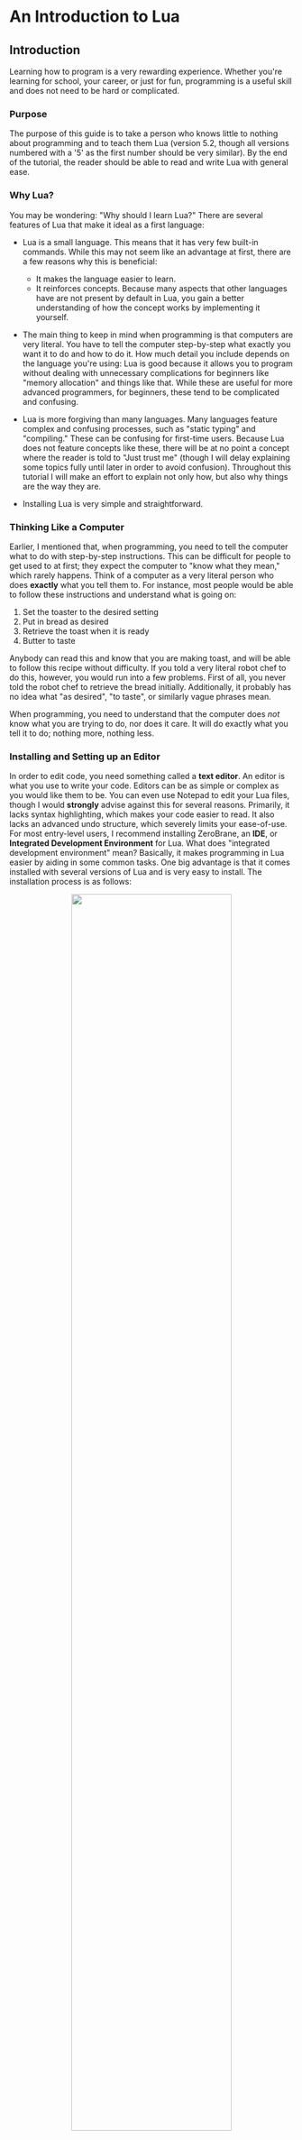 # An Introduction to Lua

## Introduction

Learning how to program is a very rewarding experience. Whether you're learning for school, your career, or just for fun, programming is a useful skill and does not need to be hard or complicated.

### Purpose

The purpose of this guide is to take a person who knows little to nothing about programming and to teach them Lua (version 5.2, though all versions numbered with a '5' as the first number should be very similar). By the end of the tutorial, the reader should be able to read and write Lua with general ease.

### Why Lua?

You may be wondering: "Why should I learn Lua?" There are several features of Lua that make it ideal as a first language:

- Lua is a small language. This means that it has very few built-in commands.  While this may not seem like an advantage at first, there are a few reasons why this is beneficial:

	- It makes the language easier to learn.
	- It reinforces concepts. Because many aspects that other languages have are not present by default in Lua, you gain a better understanding of how the concept works by implementing it yourself.

- The main thing to keep in mind when programming is that computers are very literal. You have to tell the computer step-by-step what exactly you want it to do and how to do it. How much detail you include depends on the language you're using: Lua is good because it allows you to program without dealing with unnecessary complications for beginners like "memory allocation" and things like that. While these are useful for more advanced programmers, for beginners, these tend to be complicated and confusing.

- Lua is more forgiving than many languages. Many languages feature complex and confusing processes, such as "static typing" and "compiling." These can be confusing for first-time users. Because Lua does not feature concepts like these, there will be at no point a concept where the reader is told to "Just trust me" (though I will delay explaining some topics fully until later in order to avoid confusion). Throughout this tutorial I will make an effort to explain not only how, but also why things are the way they are.

- Installing Lua is very simple and straightforward.

### Thinking Like a Computer

Earlier, I mentioned that, when programming, you need to tell the computer what to do with step-by-step instructions. This can be difficult for people to get used to at first; they expect the computer to "know what they mean," which rarely happens. Think of a computer as a very literal person who does **exactly** what you tell them to. For instance, most people would be able to follow these instructions and understand what is going on:

1. Set the toaster to the desired setting
1. Put in bread as desired
1. Retrieve the toast when it is ready
1. Butter to taste

Anybody can read this and know that you are making toast, and will be able to follow this recipe without difficulty. If you told a very literal robot chef to do this, however, you would run into a few problems. First of all, you never told the robot chef to retrieve the bread initially. Additionally, it probably has no idea what "as desired", "to taste", or similarly vague phrases mean.

When programming, you need to understand that the computer does *not* know what you are trying to do, nor does it care. It will do exactly what you tell it to do; nothing more, nothing less.

### Installing and Setting up an Editor

In order to edit code, you need something called a **text editor**. An editor is what you use to write your code. Editors can be as simple or complex as you would like them to be. You can even use Notepad to edit your Lua files, though I would **strongly** advise against this for several reasons. Primarily, it lacks syntax highlighting, which makes your code easier to read. It also lacks an advanced undo structure, which severely limits your ease-of-use. For most entry-level users, I recommend installing ZeroBrane, an **IDE**, or **Integrated Development Environment** for Lua. What does "integrated development environment" mean? Basically, it makes programming in Lua easier by aiding in some common tasks. One big advantage is that it comes installed with several versions of Lua and is very easy to install. The installation process is as follows:

<center><img src="pictures/installing-zerobrane-01-homepage.png" 
style="width: 75%;"/></center>

1. Go to [studio.zerobrane.com](https://studio.zerobrane.com)
1. Select the "Download" tab on the right side of the page

	<center><img src="pictures/installing-zerobrane-02-download-page.png" style="width: 75%;"/></center>

1. Select the option "*Take me to the download page this time*" for now (unless you're feeling generous). This program is available for free, but you can fund the development now (or at a later date) if you desire.

	<center><img src="pictures/installing-zerobrane-03-download.png" style="width: 75%;"/></center>

1. Select "*Windows 32bit (exe installer)*" (assuming that you are on Windows, of course!)


	<center><img src="pictures/installing-zerobrane-04-choose-installer-location.png" style="width: 75%;"/></center>

1. If you get the option to choose where the installer is downloaded, put it in your "*Downloads*" directory
1. Once you've selected the directory, click "Save" (*You may not see these steps if you have not configured your internet browser to allow you to choose where your downlaods go*)

	<center><img src="pictures/installing-zerobrane-05-determine-architecture.png" style="width: 75%;"/></center>

1. Now you need to figure out if your computer is 32 or 64 bits. If you're not sure, open the File Explorer and go to "C:\\". This will be found either under "This PC" or "My Computer" depending on the age of your computer. If you have a directory called "Program Files (x86)", as pictured here, you are using a 64 bit computer; if not, you're using a 32 bit computer.

	<center><img src="pictures/installing-zerobrane-06-run-installer.png" style="width: 75%;"/></center>

1. Now, run the installer. This can be done by navigating to the directory where it was downloaded and double-clicking the installer. It should be called something like "*ZeroBraneStudioEduPack-1.60-win32.exe*". If you were not able to choose where the download goes, look in your "*Downloads*" folder or see if your internet browser will display the location where it was downloaded.

	<center><img src="pictures/installing-zerobrane-07-select-install-location.png" style="width: 75%;"/></center>

1. When you run the installer, you should be greeted by this pop-up dialog box.  If you can't read the text, try holding `Ctrl` and moving your mouse wheel.  Select the text under the heading "*Destination folder*" so that it appears blue, like pictured above.

	<center><img src="pictures/installing-zerobrane-08-choose-install-location.png" style="width: 75%;"/></center>

1. Now you need to choose where the program should be installed. For 64 bit systems, install the program in "*C:\\Program Files (x86)\\ZeroBrane*" and for 32 bit systems, install the program in "*C:\\Program Files\\ZeroBrane*".  Note that the location does not matter that much; it's just good practice to put files in these locations so that they are easier to find later on. While installing, you will probably be asked to grant administrator privileges.  Allow the program to run with administrator privileges in order to install successfully.

	<center><img src="pictures/installing-zerobrane-09-welcome-screen.png" style="width: 75%;"/></center>

1. Once the installation is completed, you should be greeted with a screen that looks like this. Congratulations! Your installation is complete.

	<center><img src="pictures/installing-zerobrane-10-create-shortcut.png" style="width: 75%;"/></center>

1. Next you will want to create a shortcut on your desktop so that it is easier to run the program. To do this, close or minimize all open windows and right-click on the desktop (**not** one of the icons). Move the mouse down until you see the "*New*" option.
1. From the new menu, choose the option "*Shortcut*" to create a shortcut on your desktop.

	<center><img src="pictures/installing-zerobrane-11-shortcut-dialog.png" style="width: 75%;"/></center>

1. You should be greeted with a prompt that looks something like the above.  Select "*Browse*" to locate the program.

	<center><img src="pictures/installing-zerobrane-12-choose-path.png" style="width: 75%;"/></center>

1. Navigate to the location of the ZeroBrane Studio executable. If you followed the steps above, it should be in "*C:\\Program Files (x86)\\ZeroBrane\\*" or "*C:\\Program Files\\ZeroBrane\\*". Select the executable called `zbstudio`.  (*Note that the "C:\\" directory is located in either "This PC" or "My Computer" depending on the age of your system*)
1. Once you have selected the executable, select "*OK*" to continue.

	<center><img src="pictures/installing-zerobrane-13-finalize-path.png" style="width: 75%;"/></center>

1. Once the program has been selected, its path should appear, like so. Choose "*Next*" to continue.

	<center><img src="pictures/installing-zerobrane-14-choose-name.png" style="width: 75%;"/></center>

1. Give a name to the program. The name does not matter, so you can change the name if you want. Just make sure that it makes sense. For instance, you could change the name from "*zbstudio*" to "*ZeroBrane*" if you wanted. When you're done, click "*Finish*."

	<center><img src="pictures/installing-zerobrane-15-result.png" style="width: 75%;"/> </center>

1. Now you should have a shortcut on your desktop, as you see here. If you double-click this icon you will launch ZeroBrane studio, bringing you to the same screen that you saw before.

### Format of this Guide

This guide is broken into several logical sections. In order to keep yourself organized, and make it easier to review your notes, I recommend making a folder on your desktop that will contain several folders within it.

#### Creating a Directory for This Guide

Creating a directory is simple and easy to do, as demonstrated below:

<center><img src="pictures/create-directory-01-desktop.png" style="width: 75%;"/></center>

1. Close or minimize all open windows and right-click on your desktop (**not** on an icon).
1. Move your mouse over to the "*New*" option.
1. Select the option "*Folder*".

	<center><img src="pictures/create-directory-02-name-directory.png" style="width: 75%;"/></center>

1. Now you should have a new folder created on your desktop, as pictured above.

	<center><img src="pictures/create-directory-03-rename-directory.png" style="width: 75%;"/></center>

1. Give the folder a name that will help you identify it later, like "*Lua*" or something like that.

Now you should be ready to keep all of your files organized in one place.

#### Changing the Interpreter

At the beginning of the guide, I said that the version of Lua that you'll be learning is Lua 5.2. While the versions are all fairly similar, some minor discrepancies exist from version to version. In order to keep any of these discrepancies from occurring, the interpreter will need to be changed in order to reflect this. The **interpreter** is what runs the Lua scripts that you write. It converts your code into something that the computer can understand and use.  Changing the interpreter is very easy to do, as can be seen below:

<center><img src="pictures/change-interpreter.png" style="width: 75%;"/> </center>

1. Open up ZeroBrane and move your mouse to the "*Project*" heading.
1. Move your mouse down to the "*Lua Interpreter*" section.
1. Select the version "*Lua 5.2*".

Now your program will be run using the Lua 5.2 interpreter.

#### Running the Console

Each sections in this guide is composed of two parts: **Instruction** and **Exercises**. In the instruction section, commands are entered through ZeroBrane's interactive console. In the exercises section, a file is created and run.

The interactive console can be run like so:

<center><img src="pictures/run-console-01-change.png" style="width: 75%;"/> </center>

1. At the bottom of ZeroBrane's window, you should see three tabs, as pictured above.

	<center><img src="pictures/run-console-02-output.png" style="width: 75%;"/></center>

1. Move your mouse over to the one labeled "Local console" and select it. You should now see the above text telling you that you are working with the interactive Lua interpreter, also known as the console.

#### Creating a New File

In the exercises section, the entire file is executed all at once. You can create these files using ZeroBrane, as demonstrated below:

<center><img src="pictures/create-file-01-file-new.png" style="width: 75%;"/>
</center>

1. At the top of the ZeroBrane window, move your mouse over to "*File*".  1. Select the option "*New*".

	<center><img src="pictures/create-file-02-untitled.png" style="width: 75%;"/></center>

1. You should now have a new tab open up next to the "*Welcome*" tab, like so.

	<center><img src="pictures/create-file-03-file-save.png" style="width: 75%;"/></center>

1. With the file you want to save selected, go to the "*File*" heading.

1. Select the "*Save*" option. The first time that you save the file, you should get a pop-up dialog asking you where you would like to save it, as shown below.

	<center><img src="pictures/create-file-04-file-dialog.png" style="width: 75%;"/></center>

1. You will want to keep all of your files located in logical places so that they are easier to find, such as the folder you made earlier. For this tutorial, I recommend saving all of your files in a folder on your desktop.  To do this, select the "*Desktop*" option on the side of the file explorer, as pictured above. If you do not see this option, you will have to go to "*C:\\Users\\YOURNAME\\Desktop\\*", where *YOURNAME* is your username on your computer.

	<center><img src="pictures/create-file-05-file-dialog-desktop.png" style="width: 75%;"/></center>

1. To select the folder that you created earlier, either double-click the folder or select the folder then click "*Open*".

	<center><img src="pictures/create-file-06-file-dialog-name.png" style="width: 75%;"/></center>

1. Give the file a name by clicking in the box labeled "*File name:*" and giving it a name that you desire, then clicking "*Save*". Here, I have named my program "*test.lua*".

Once you have created the file, it can be run using the IDE, as demonstrated below.

#### Running the File

In the exercises code sections, files are run. Running a file is simple and will comprise the majority of what you do when you're programming.

<center><img src="pictures/run-project-01-run-dialog.png" style="width: 75%;"/> </center>

1. Create a new blank file, as demonstrated in the section [Creating a New File](#creating-a-new-file).
1. Move your mouse over to the "*Project*" heading
1. Select the first option, "*Run*".

	<center><img src="pictures/run-project-02-output.png" style="width: 75%;"/></center>

1. You should see the text below when you run a file. Each line contains information about your program:

	1. The first line tells you initial settings and information:

		1. The location of the Lua interpeter that you are using (`"C:\Program Files (x86)\ZeroBrane\bin\lua52.exe"`).

		1. The `-e io.stdout:setvbuf('no')"` is a command that is executed before the code is run. Basically, it makes viewing the output easier.

		1. The location of the file being run (`"C:\Users\User\Desktop\Lua\test.lua"`).

	1. The second line tells you information about the "*project*", which is how ZeroBrane groups Lua files:

		1. `lua52.exe` is the name of the interpreter. This shows that it was started and its directory.

		1. The directory `"C:\Program Files (x86)\ZeroBrane\myprograms"` refers to the *directory* of the Lua file. The directory allows you to use multiple files together at once.

	1. The third line tells you about the output of the project:

		1. It ran in `0.05` seconds.
		1. Its **PID**, or Project Identification Number, is 8600. This number is used by ZeroBrane to keep track of your projects.  Your PID will likely be different.





## Variables

Variables contain values. These values can be of several types: `strings`, `numbers`, `booleans` and more. The type of a variable represents how it can be used and what it is used for. Variables are the building blocks of all good code and are an extremely important concept to understand.

### Variable Names and Comments

Variables in Lua can be any series of letter or numbers, as long as they don't start with a number (the reasoning for this will be given later). Variables can also contain underscores, but no other special characters. This is because most of these characters are operators, such as addition or subtraction. The following are all *valid* variable names (note that you should **not** run the following in the interpreter): 

```lua
variable
name123
this_name
luaIsAwesome
```

The following are all **not** valid variable names (you should **not** run this section either):

```lua
2songName      -- Variables cannot start with numbers
this variable  -- Variables cannot have spaces
lua-is-awesome -- Variables can only have underscores, letters, and numbers
```

You may have noticed the "`--`" above. These are called **single-line** or **one-line comments**. Anything after these two dashes is ignored by the interpreter. Comments can be used to document your code. The space after `--` does not have to be present, though I prefer the way it looks with it.

You can also do **multi-line** or **block comments**, which are like comments, but span multiple lines. They are opened with "`--[[`" and closed with "`]]`".  Note that with multi-line comments, there must be **no** space between `--` and `[[`. You can use multi-line comments, for example, to make notes about valid variable names. Open up the command line and type `lua` to go into interactive mode and type the following:

```lua
--[[
Valid variable names:
---------------------
variable
name123
this_name
luaIsAwesome

Invalid variable names:
-----------------------
2songName      -- Variables cannot start with numbers
this variable  -- Variables cannot have spaces
lua-is-awesome -- Variables can only have underscores, letters, and numbers
]]
```

Notice how nothing happens when you finish. That is because you aren't doing anything yet. Remember, comments are ignored by the interpreter, so this is essentially the same as just hitting enter.

In the above examples, you may have noticed that there are many ways to format variable names. There are two prevailing ways to separate words:

```lua
variableNamesLikeThis

-- or

variable_names_like_this
```

The first is called `camelCase` and the second is called `snake_case`. In this tutorial I will use camel case simply because I prefer it, though both methods are perfectly valid.

Note that capitalization **does** matter: `thisVariable` is different from `THISVARIABLE` and so on.

Variable names should be short but descriptive. The descriptive part is of more importance than the short part, however. Your variable name needs to be descriptive to help you remember the purpose of the variable. When in doubt, go with verboseness over conciseness. This will save you headaches in the long run, by keeping you from having to search all over the place for what your variable represents.

### Assigning and Accessing Variables

You **assign** variables with an equal sign. Assigning a variable just means that you are giving the variable a value.  Variable assignment looks like this:

```lua
variableName = value
```

**Accessing** variables is done by referencing the name of the variable. For instance, if you wanted to view the value of a variable, you would do so like so (enter this into the Lua command line):

```lua
variableName = 5
print( variableName ) -- 5 (You do not need to write comments)
```

The `print` command is used to show the output of values and is part of Lua's **standard library**. It is called a **function**. A function is something that will be explained more later, but essentially it is used to make programming easier.

### Variable Types

In (virtually) all programming languages, variables have what are called "types." The type of a variable dictates what the variable is used for. There are several types of variables, but the most common are `numbers` `strings`, and `booleans`.

#### Numbers

In the above example, `variableName` must conform to the variable naming specifications (see [Variable Names and Comments](#variable-names-and-comments) for more) and `value` can be virtually anything. For instance, if you wanted to assign a variable to the value of pi, you could do:

```lua
pi = 3.14
print( pi ) -- 3.14
```

In this example, the variable assigned is a **number**. As mentioned before, there are many types of values a variable can store, and each type has different uses. Numbers, for instance, are used for mathematical operations.

Numbers can be stored in many different formats. For instance, if you wanted to represent a number in scientific notation, you could do the following:

```lua
speedOfLight = 3e8

-- or

speedOfLight = 3E8

print( speedOfLight ) -- 300000000
```

Numbers can also be stored in hexadecimal with the following notation:

```lua
fourteen = 0xE
fourteen = 0XE
print( fourteen ) -- 14
```

Note that hex numbers **must** be preceded with `0x` or `0X`. This is the representation used to store hexadecimal numbers, as well as part of the reason that variable names in Lua cannot be started with numbers, as there would be ambiguity as to whether you are referencing a number or assigning a variable.

You can also perform operations and store those values as numbers. For instance:

```lua
pi = 3.14
r = 1
area = pi * r ^ 2
print( area ) -- 3.14
```

Note that numbers are evaluated in the same way that you follow order of operations, though parenthesis can be used for clarity if desired.

You can also use a variable in its own assignment if it already has a value.  For instance, increasing a number by one is called **incrementing** and decreasing a variable by one is called **decrementing**. This is done like so:

```lua
numberOfSongs = 3

-- Later, say when a song is added:
numberOfSongs = numberOfSongs + 1
print( numberOfSongs ) -- 4
```

#### Strings

The `string` type is used to store characters. They're called `strings` because they contain a "string," or series of characters. The name is somewhat confusing, but their usage isn't.  They're used to store virtually any information that won't be used as a number or in mathematical operations.  Strings are surrounded by single quotes or double quotes. The following are all strings:

```lua
state = "North Carolina"
country = 'United States of America'

print( state ) -- North Carolina
print( country ) -- United States of America
```

Note that you must open and close the string with the same type of quote. Both formats are valid, though I prefer to use single quotes because they're easier to type, so that is what I will use throughout the tutorial.

It is possible to mix single and double quotes, like so:

```lua
sentence = 'She said "No way Jose!"'
response = "I said \"Yes way Jose!\""

print( sentence ) -- She said "No way Jose!"
print( response ) -- I said "Yes way Jose!"
```

Note the `\"` in the second example. This is called "escaping" and is used to contain double quotes in a string surrounded by double quotes. Basically, what these do is tell Lua that these quotes are part of the string and do not represent the end of the string. Note that, because we used single quotes in the first example, there was no need to escape the double quotes (though escaping the double quotes there wouldn't be wrong). Single quotes can also be escaped.

Just as there are operators you can do on numbers, there are operators you can use on strings. You can combine strings with the "`..`" operator. This is called **concatenating** strings. You can concatenate multiple strings at once.

```lua
part1 = 'this'
part2 = 'is'
part3 = 'a'
part4 = 'test'

sentence = part1 .. ' ' .. part2 .. ' ' .. part3 .. ' ' .. part4
print( sentence ) -- this is a test
```

Note that strings can be concatenated even if they are not already assigned to a variable, as shown in the above demonstration, where the variables have already been assigned while the spaces (`' '`) have not.

#### Multi-Line Strings

Just as comments can be multiple lines, strings can also be multiple lines. The syntax for multi-line strings is very similar to multi-line comments. Recall that multi-line comments look like so:

```lua
--[[
This is a
multi-line comment
]]
```

This is what multi-line strings look like:

```lua
mutliLineString = [[
This text is part of
a multi-line string.

You can use both "double"
and 'single quotes'
without worrying
]]

print( multiLineString )
```

Note that the line after `without worrying` **is** present. To get rid of this extra line, simply put the `]]` on the same line as `without worrying`. Also note that the first line after `[[` is ignored.

#### Booleans

If numbers store numbers and strings store strings of characters, what do booleans store? Booleans store values that represent "thruthiness." Booeleans have two values: `true` or `false`.

```lua
luaMaster = false
luaLearner = true

print( luaMaster ) -- false
print( luaLearner ) -- true
```

Booleans are useful when dealing in absolutes. For instance, if you had a variable `carIsRunning`, you would probably use a boolean to represent if the car is running or not, because the car can either be on or off. A car cannot be between running and not running; that's not possible. Similarly, something that a variable represents may only be in two states. Booleans are used to represent these variables.

#### Nil

Nil is a special type of value in Lua. It is the value used when a variable is not assigned. For instance, take the example below:

```lua
Index = 1
print( index ) -- nil
```

Note here that the variable assigned is `Index`, while the variable accessed is `index`. Because these are different variables (remember: capitalization matters), `index` has not been assigned, so it has no value. So, `nil` is the value given to variables who have not been assigned.

You may be wondering: Why is this useful? Why can't Lua just figure out what variable I'm going for instead of being so pedantic? Because you don't want your programming language to try to "figure out" anything; it should do **only** what you tell it to. This is because you can get hard to find errors if the program thinks you're trying to type one thing and you mean another.

Additionally, having the `nil` value is useful for several somewhat complex reasons. These will be explained more later, but what you need to know now is that it allows you to check if a variable has been assigned or not.

### The `type` Command

Just like the `print` command is a part of Lua's standard library, so to is another command: `type`. The `type` command is used to get a variable's type.  For instance, if you ran

```lua
print( type( 3 ) ) -- number
```

You would get `number`. That's because `3` is a number. You can see all the variable types represented:

```lua
print( type( 'This is a string' ) ) -- string
print( type( true ) ) -- boolean
print( type( nil ) ) -- nil
```

This command is useful for getting information about a variable.

### Why would I want to use variables?

Variables are extremely useful and are the building blocks for a program.  Variables hold many benefits for programmers:

- Variables make  your code easier to read and understand. Variables are more descriptive than just numbers or strings. You may not know exactly what `d = 6.28 * r` means or does, but you know exactly what it represents in the example below: 

```lua
pi = 3.14
tau = 2 * pi
radius = 5
diameter = tau * radius
```

- Variables make changing your code easier. For instance, say your program gets the area and circumference of a circle. This is what your program looks like: 

```lua
radius = 3
area = 3.14 * radius ^ 2
circumference = 2 * 3.14 * radius
```

- What happens if you decide you want more precision with your results? You would be forced to change every occurrence of `3.14` with whatever the new value is. Of course, in this example, that's only two times. But you can imagine how much of a pain it would be in an actual program. It's easier to use a variable for `pi`, and to just change that one value instead of every individual value, avoiding wasted time and frustration.

In summary, variables:

- Make your code easier to read
- Make changes easier and faster

#### Strings vs Numbers

You may have noticed that strings can store numbers. This may have caused you to ask yourself, "How do I decide if I should use a number or a string?" The answer is "It depends." For a simple answer, numbers that you will be doing mathematical calculations with should be `numbers`, while numbers that will only be stored or displayed should be `strings`. For instance, a phone number would usually be stored as a `string`, as no calculations will be done with a phone number. On the other hand, a person's age would probably be stored as a `number`, as, at the very least, it will need to be incremented.

### Exercises

In this section, you will create a file that should act as your notes. Feel free to add comments liberally to document what it is you're doing and why. I recommend making a directory on your `Desktop` to keep all of your files, and naming this file something really clever like `01 Variable Names and Comments.lua` and opening it with ZeroBrane. Type the following information to the file:

```lua
info1 = 'This is a string'
info2 = 'Strings can store letters and numbers'

print( info1 )
print( info2 )
```

Now run the project. If you've followed the instructions correctly, the console should output something like this:

```
This is a string
Strings can store letters and numbers
```

Next, you will want some notes on variable names:

```lua
thisIsCamelCase = true
this_is_snake_case = true

print( thisIsCamelCase )
print( this_is_snake_case )

1invalidName = true
also bad = true
don't-bother = true
```

When you run the file you should see an error that says something like:

```
lua: 01 Variables and Comments.lua:13: unexpected symbol near '1'`
```

Let's break down this error:

- `lua:`: This tells you that the error is a Lua error.

- `01 Variables and Comments.lua`: This is the file in which the error occurs.

- `13:` This tells you the line on which the error occurred. If the line isn't exactly 13, don't worry. (In fact, it should probably be past 13 because of all the comments you've added!)

- `unexpected symbol near '1'`: This tells you that there is something that was not expected near `1`. If you remember from earlier, variable names in Lua cannot start with numbers. To get rid of this error, change that line to something like this:

```lua
-- 1invalidName = false
-- Variable names can't start with numbers!
```

When you run the file again, you should get another error:

```
lua: test.lua:14: syntax error near 'bad'
```

This time, the syntax error is near `bad`. This is because variables in Lua cannot have spaces! The Lua interpreter is expecting something after the space, such as a comma or equal-sign. To get rid of this, comment out the line and add some notes.

When you run the file again, you should get yet another error:

```
lua: test.lua:15: unfinished string near ''t-bother = true'
```

This is because the `'` indicates the start of a string. In Lua, strings can't be multiple lines. (Actually, they can, but you need to use special characters to indicate this). At any rate, the string isn't enclosed, so the error is still valid. Get rid of the quote to get rid of that error message, and add a comment noting so. Now, you're greeted with a new error:

```
lua: test.lua:15: syntax error near '-'
```

This is because you can't have dashes within a variable name. Comment out the line to get rid of the error.

Now add the following:

```lua
booleanVariable = true
stringVariable = 'string'
numberVariable = 123
multiLineString = [[
This is a
string that spans
mutliple lines
]]

--[[
This comment also
spans mutliple lines
]]

print( booleanVariable )
print( stringVariable )
print( numberVariable )
print( multiLineString )
print( thisVariableIsNil )
```

**Remember**: This is supposed to serve as *your* notes. Add more if you think it's necessary. (You should have **much** more than I have here).





## Basic Loops

Sometimes when you are programming, there will be a task that is repeated many times. For instance, say you want to print your name five times.  You could write something that looks like this:

```lua
name = 'John Smith'

print( name )
print( name )
print( name )
print( name )
print( name )
```

As a programmer, you should strive to be as lazy when typing as possible. This means that the above code is a big no-no. The main reason for this is that it is difficult to change. Say, for instance, you want to print your name 10 times. That means copying and pasting everything. (***Hopefully*** you didn't consider typing all of that!) This is unwieldy, but manageable. But what happens if you want to print your name ***100*** times? This would be a real pain to type and would be ridiculous. But what about a **variable** number of times? This would be impossible with what you currently know.  Thankfully, Lua includes a construct that is ideal for this type of situation: the `for-loop`.

### Numeric For-Loops

Instead of writing everything multiple times, you can use what are called **numeric for-loops**. The name might be scary, but all it does is do something a certain number of times.  This is the basic structure of this loop is (you should **not** run this):

```lua
for VAR = START, END, INCREMENT do
	-- Code
end
```

In the above code, `VAR` is a variable that represents the current index of the loop. `START` represents the number at which the loop begins, `END` represents the number at which the loop stops, and `INCREMENT` is the amount by which to increase (or decrease) `VAR` at the end of each loop. If `INCREMENT` is not given, it defaults to `1`.

Below is a basic example of a for-loop:

```lua
for index = 1, 5, 1 do
	print( index )
end

--[[
1
2
3
4
5
]]
```

Note that, because the increment is `1` by default, this loop is the same as

```lua
for index = 1, 5 do
	print( index )
end
```

In most cases, you will want to increment by one, but you can increment by any
real number. For instance, if you wanted even numbers, you could do:

```lua
for i = 2, 10, 2 do
	print( i )
end

--[[
2
4
6
8
10
]]
```

You can also use a variable as the `STOP` or increment. For instance, in the
above example, where you wanted to print your name a certain amount of times,
you would do something like this, changing `times` to the number of times you
would like to print the person's name.

```lua
name = 'John Smith'
times = 100

for index = 1, times do
	print( name )
end
```

This is **much** better than typing all of the original code out and changing
it all the time.

#### Using the Stop and Increment Controllers

You may remember the parts of the for-loop labeled `STOP` and `INCREMENT` from
before. These two variables work in conjunction with each-other to control how
many times the for-loop loops. The loop will continue until the index will have
surpassed `STOP`. Here are some examples of how different loops work:

```lua
for i = 1, 8, 2 do
	print( i )
end
--[[
1
3
5
7
]]

for i = 8, 1, -2 do
	print( i )
end
--[[
8
6
4
2
]]
```

Note that in each of the above examples, if the loop would have executed one
more time, the index would have surpassed `STOP`.

### While-Loops

While loops rely on [booleans](#booleans) to control their flow. A while-loop
executes **while** the condition is true. For instance, if you wanted to
implement a simple incrementing for-loop, you would do something like this:

```lua
index = 1
while index < 5 do
	print( index )
	index = index + 1
end

--[[
1
2
3
4
]]
```

A look at how the loop works helps to understand why it prints 1-4 and not 5.
This is what the loop looks like at each step of execution (do **not** run the
following code; it is simply an illustration of what is occurring):

```
Is 1 < 5? Yes, so:
	print( 1 )
	index = 1 + 1 -- (index now is equal to 2)
	Check condition again

Is 2 < 5? Yes, so:
	print( 2 )
	index = 2 + 1 -- (index = 3)
	Check condition again

Is 3 < 5? Yes, so:
	print( 3 )
	index = 3 + 1
	Check condition again

Is 4 < 5? Yes, so:
	print( 4 )
	index = 4 + 1
	Check condition again

Is 5 < 5? No, so stop.
```

Now it is obvious why 5 is not output: the loop only executes while the given
condition is `true`, then quits.

Note that it is **essential** to assign the variable *before* the while-loop.
The concept is a bit complicated, but essentially, you can't compare `index`
and `5` if `index` has no value yet. Consider the following example:

```lua
index = nil
while index < 10 do
	print( index )
	index = index + 1
end
```

Because you have not assigned `index` a value yet, you will get the error
"Attempt to compare a number with [nil](#nil)." This is because you're
essentially asking the interpreter to compare `nil` with `5`. Because `nil` has
no value, you cannot compare it with a number, hence causing the error above.

As long as the statement between the `while` and `do` is `true`, the loop will
continue to repeat. The general structure of a while-loop is:

```lua
while ( BOOLEAN ) do
	-- Code
end
```

`BOOLEAN` is a value that is updated every loop. If `BOOLEAN` is **not**
updated every loop, you will end up with an **infinite loop**.

#### Infinite Loops

An infinite loop will execute until you terminate the execution. You can
interrupt the execution of the process by pressing `Ctrl` and `c` at the same
time. This tells the Lua interpreter to quit what it was doing and is called
**breaking** the execution. For instance, type the following into the
interpreter:

```lua
while true do
	print( 'infinite' )
end
```

Notice that this will continue executing until you break it using `Ctrl+c`.

#### Break

There is also a command that can also be used to abort the execution of a loop
called `break`. This is used if you want to stop the execution of a loop for
any reason. Take the following example:

```lua
index = 1

while index < 5 do
	print( index )
	index = index + 1
	break
	print( 'You should not see this!' )
end
-- 1

print( index ) -- 2
```

Note that the code after the `break` command is not executed. This is because
that part is completely ignored because of the `break` command.

The `break` command ended the loop before the execution completed. This may not
seem useful now, but it will become more useful later when you have learned
about more advanced structures, such as `if-then` statements, which will be
discussed in the next section.

### Repeat-Until Loops

Repeat-until loops are very similar to `while` loops. While `while` loops
execute execute **while** a condition is `true`, `repeat-until` loops execute
until a condition is met. These two loops have the same output, but their
structure is very different:

```lua
-- while-loop
i = 0
while ( i < 5 ) do
	i = i + 1
end
print( i ) -- 5

-- repeat-until loop
i = 0
repeat
	i = i + 1
until ( i > 4 )

print( i ) -- 5
```

You may be wondering: What is the advantage of using a `while` loop versus a
`repeat` loop? Personal preference is certainly one reason, but there is one
other advantage: a `repeat` loop will **always** execute *at least* one time,
while `while` loops may not execute at all. This may seem odd at first, but it
makes sense: If the initial condition of a `while` loop is `false`, the loop
never executes. Test the following loops out:

```lua
i = 5
while i < 5 do
	print( i )
	i = i + 1
end
-- No output from the loop
print( i ) -- 5

i = 5
repeat
	print( i )
	i = i + 1
until i > 4
-- 5
print( i ) -- 6
```

Note that in both of `while` and `repeat` loops, you **can** surround the
boolean expression with parenthesis if you'd like. In fact, all of the
following are valid ways to express loops:

```lua
i = 0
while i < 5 do
	i = i + 1
end
print( i )

i = 0
while ( i < 5 ) do
	i = i + 1
end
print( i )

i = 0
while i < 5 do i = i + 1 end
print( i )
```

All of the following are valid, as well as several other ways. This is another
one of the advantages of Lua: you don't have to format your code a certain way.
As long as the entire word is complete (i.e. not separated by a space or new
line), it doesn't matter how the code is formatted. I would **strongly**
recommend avoiding the third method, however, as it is harder to read and
understand.

### Exercises

You may have noticed that for-loops, while-loops, and repeat-until loops can
all be used to do the same things. Start by creating a file called
`02 Basic Loops.lua` and creating a for-loop that counts from 1 to 10:

```lua
for 1, 10, 1 do
	print( index )
end
```

You should get an error saying `<name> expected near '1'`. That's because you
forgot to assign `index`! Fix it by changing the loop to:

```lua
for index = 1, 10, 1 do
	print( index )
end
```

Now try going from 10 to 1 with a for-loop:

```lua
for index = 10, 1 do
	print( index )
end
```

You should notice that there is no new output. This is because the default
increment is `1`. Because the index is already past `1`, the loop does nothing.
To fix this, change the increment to `-1`.

Now make a while-loop that counts from 1 to 10:

```lua
while counter < 10 do
	counter = counter + 1
	print( counter )
end
```

You should get an error that says: `attempt to compare nil with a number`.
That's because you never assigned `counter`. Assign counter to `1`. Now you
should get an output, but wait! The loop prints `2` first, instead of `1`. To
fix this, you need to change `counter` to be `0`. Note that this happens
because you increment the variable, **then** output it, so while counter
*starts* at `1`, it becomes `2` before it is displayed.

Now make a while-loop that counts from 10 to 1:

```lua
downCounter = 10
while downCounter < 1 do
	downCounter = downCounter + 1
	print( downCounter )
end
```

When you run this, you should get no output. That's because the initial
condition is not `true`, so it never executes. Change that to be

```lua
while downCounter > 1 do
```

You should get an infinite loop this time. Remember to break output by pressing
`Ctrl` and `c` at the same time. Can you see why you get an infinite loop? It's
because the condition will never change: 10 > 1, 11 > 1, and so on. You need
to change the reassignment of `downCounter` to decrement (go down by one)
instead of increment (increase by one).

Finally, make a repeat-until loop that counts from 1 to 10 and another that
counts from 10 to 1. The first one should look something like this:

```lua
repeat
	print( counter )
	counter = counter + 1
until counter > 9
```

You may have been expecting an error because `counter` was not defined, but
instead what you got was an infinite loop. Why is that? Because you used
`counter` in the first while-loop you created. So you either need to reassign
`counter` or choose another variable (and assign it). Reassign the variable
here, like so:

```lua
counter = 0
repeat
	print( counter )
	counter = counter + 1
until counter > 9
```

Finally, use a repeat-until loop to count from 10 to 1, using the same variable
as you used for the first repeat-until loop:

```lua
repeat
	print( counter )
	counter = counter - 1
until counter < 1
```

***Remember*** to add *lots* of comments to the file! These are your notes!





## If-Then Statements

Sometimes when you are programming, you only want to do something **if** some
other thing is true. For instance, you may want your while-loop to quit after
it executes 100 times. You would use an **if-then** statement to do this.
These follow the following structure (you should **not** run this file):

```lua
if ( BOOLEAN ) then
	-- Code
end
```

For instance, you could display if a person's age is over 18:

```lua
age = 21

if age > 18 then
	print( 'This person is over 18' )
end
-- This person is over 18
```

You may have noticed by now there are several different ways to compare
numbers. You've seen some of them, and may be familiar with some, but there are
still several more which will be discussed below.

### Comparisons

In math, there are several operators that you may be familiar with:

- Equal to
- Not equal to
- Greater than
- Less than
- Greater than or equal to
- Less than or equal to

These can all be expressed in Lua as follows:

| Mathematical expression  | Lua equivalent |
|--------------------------|----------------|
| Equal to                 | `==`           |
| Not equal to             | `~=`           |
| Greater than             | `>`            |
| Less than                | `<`            |
| Greater than or equal to | `>=`           |
| Less than or equal to    | `<=`           |

It may seem odd that "equal to" is `==`, but it actually makes sense: because
`=` is for assignment, `==` is for comparison; it helps to distinguish the
two.

You have already seen some of the above operators in the
[Basic Loops](#basic-loops) section. You can see the operators in-action with
some examples (remember to run this on the interactive Lua command line):

```lua
if 3 > 2 then
	print( '3 > 2' )
end

if 3 >= 3 then
	print( '3 >= 3' )
end

if 3 ~= 2 then
	print( '3 is not equal to 2' )
end
```

Note that all of these commands work **only** for numbers, except for `==` and
`~=`, as demonstrated below:

```lua
str1 = 'This is a test'
str2 = 'This is a test'

if str1 == str2 then
	print( 'These are both tests' )
end

bool1 = true
bool2 = true

if bool1 == bool2 then
	print( 'These booleans are equal' )
end
```

#### The Length Operator

There is also another operator that *only* can be used with strings: `#`, the
**length** operator.  This gives you the length of a string, in characters. For
instance:

```lua
test1 = 'test'
print( #test1 ) -- 4

test2 = 'test2'
print( #test2 ) -- 5

test3 = 'test again'
print( #test3 ) -- 10
```

#### Assigning Booleans

You've seen before that you can assign booleans by giving it either a value of
`true` or `false`. But a boolean can also be assigned by a value. For instance,
if you wanted to represent that a comparison with a boolean, you could do:

```lua
age = 18

canSmoke = age >= 18
canDrink = ( age >= 21 )

print( 'You can smoke: ', canSmoke ) -- You can smoke: true
print( 'You can drink: ', canDrink ) -- You can smoke: false
```

Note that surrounding the condition in parenthesis, while not required, is
recommended for clarity.

Notice that for `canSmoke`, `age >= 18` returns `true`, because `18 >= 18`. For
the `canDrink`, however, `18 >= 21` is `false`, so `canDrink` is `false`.

This is actually how the comparison in if-then statements work, as well as the
while-loops and repeat-until loops. It simply checks if the condition is equal
to `true`. For instance, the following two if statements are equivalent:

```lua
name = 'John'

if #name == 4 then
	print( name .. ' is four letters long' )
end

-- or

name = 'John'

if ( #name == 4 ) == true then
	print( name .. ' is four letters long' )
end
```

Notice that the parenthesis in the second example are *completely* optional,
though I **strongly** recommend using them for clarity's sake.

### Else

But what if the comparison is **not true**? Lua includes an extension of the
if-then statement. This is  called **else**. If the condition is not `true`,
the else branch is executed. The basic structure is (not that you should
**not** run this):

```lua
if BOOLEAN then
	-- Code
else
	-- Other code
end
```

Here's an example:

```lua
if 3 > 5 then
	print( 'What\'s going on?' )
else
	print( 'That\'s more like it!' )
end
-- That's more like it!
```

### Elseif

Now we have cases for where the boolean is `true` and `false`. But what about
when you want to make multiple comparisons? You *could* do something like this
(note that you should **not** run this):

```lua
if firstBoolean then
	-- Code
else
	if secondBoolean then
		-- More code
	else
		if thirdBoolean then
			-- Even more code
		else
			-- Etc
		end
	end
end
```

This works, but can become unmanageable very quickly. Instead, Lua has what is
called an **elseif** statement. This is for when a variable can be in multiple
states, such as a string. For instance:

```lua
-- Run this several times, alternating `name` between 'Joe', 'Frank', and 'Bob'
name = 'Joe'

if name == 'Joe' then
	print( 'Joe is not cool enough to be a part of our club!' )
elseif name == 'Frank' then
	print( 'Frank is almost cool enough to be a part of our club!' )
elseif name == 'Bob' then
	print( 'Bob is definitely not cool enough to be a part of our club!' )
else
	print( 'Who are you?' )
end
```

Note that capitalization **does** matter. `'frank'` ~= `'Frank'` and so on. You
can even have if statements within if-then statements. For instance, if the
length of the name is the fallback condition for joining the secret club
mentioned above, you could do this:

```lua
name = 'Joe'

if name == 'Joe' then
	print( 'Joe is not cool enough to be a part of our club!' )
elseif name == 'Frank' then
	print( 'Frank is almost cool enough to be a part of our club!' )
elseif name == 'Bob' then
	print( 'Bob is definitely not cool enough to be a part of our club!' )
else
	-- Only let them in if their name is longer than 6 letters
	nameLength = #name
	if nameLength > 6 then
		print( 'You\'re in, ' .. name .. '!' )
	elseif nameLength == 5 then
		print( 'You\'re almost cool enough, ' .. name .. '.' )
	else
		print( 'Sorry, you\'re not cool enough, ' .. name .. '.' )
	end
end
```

### Boolean Operators

Sometimes you would like to do the same thing if two conditions are met. You
**could** do this:

```lua
if cond1 then
	-- Code
elseif cond2 then
	-- Exact same code
else
	-- Etc
end
```

Other times you would like to only execute code if more than one condition is
met. You **could** do this:

```lua
if cond1 then
	if cond2 then
		if cond3 then
			-- Code
		end
	end
end
```

Of course, as I'm sure you're probably thinking by now, there are *much* better
alternatives. Both of the above *work*, but are not flexible enough to be real
solutions. Instead, there are two **boolean operators**: **or** and **and**.

#### Or

Or works just like you'd expect it to: It returns true if *either* of the
conditions are `true`. For instance:

```lua
print( ( 3 > 1 ) or ( 3 > 5 ) ) -- True
print( ( 3 > 1 ) or ( 3 < 5 ) ) -- True
print( ( 3 < 1 ) or ( 3 < 5 ) ) -- True
print( ( 3 < 1 ) or ( 3 > 5 ) ) -- False
```

This can be utilized within the boolean condition for while loops *or* if-then
statements (see what I did there?):

```lua
iterations = 0
condition = false

while ( iterations <= 100 ) or ( condition ) do
	condition = false
	iterations = iterations + 1
	print( 'Still looping!' )
end

print( 'Done looping!' )
```

```lua
name = 'Blake'

if name == 'John' or #name == 5 then
	print( 'Hiya, ' .. name )
else
	print( 'Who are you?' )
end
```

#### And

While `or` is used for *either* condition, `and` is used for *both* conditions.
For example:

```lua
superCool = true
superSmart = true

if superCool and superSmart then
	print( 'I am super cool and super smart' )
elseif superCool or superSmart then
	print( 'One out of two \'aint bad!' )
else
	print( 'At least I have my personality!' )
end
```

Try changing around the booleans in the above example to see how that affects
the execution of the code.

#### Not

While `and` and `or` work with two conditions, `not` works with only one. It
**negates** the operation. Essentially what it does is swap the boolean. For
instance:

```lua
cool = true
notCool = not cool

print( cool ) -- true
print( notCool ) -- false
```

But `not` can be used on more than just booleans. In Lua, anything that is not
`false` or `nil` is `true`, so `not` would make those statements `false`:

```lua
print( not true ) -- false
print( not 100 ) -- false
print( not 'My name is John' ) -- false

print( not false ) -- true
print( not nil ) -- true
```

You can get the "truthiness" of a value by negating it *twice*. For instance,
you know that a string is "truthy", because

```lua
print( not not 'This is truthy' ) -- true
```

This is because `not true` is `false`, so `not not true` is the same as
`not false`, which is `true`.

Because `nil` is `false`, you have to be careful when you're doing if
statements, otherwise a `nil` variable can have unexpected results:

```lua
superCool = true

if SuperCool then
	print( 'I am super cool!' )
else
	print( 'Why am I not cool? :(' )
end
```

Note that, because `SuperCool` is not defined, it evaluates to `nil`, causing
the statement to be `false`.

### Using If-Statements with Break

If you recall from the previous section, you learned about the `break` command.
Recall also that, with `if-then` statements, if `BOOLEAN` is `true`, the code
executes. Otherwise, nothing happens. So if you wanted to `break` a
`while-loop` after 100 executions, you would do something like this:

```lua
numberOfTimes = 1
booleanThatWontChange = true

while booleanThatWontChange do
	numberOfTimes = numberOfTimes + 1
	print( numberOfTimes )
	if numberOfTimes > 99 then
		print( 'That loop went on way too long!' )
		break
	end
end
```

### Exercises

Create a file called `03 Conditionals.lua`. Within it, create an if-elseif-else
statement that determines if a person can join your super secret club. The
criterion are:

- If they're a guy:
	- They have to be over 21
	- Their name cannot be over 7 letters long

- If they're a girl:
	- They have to be over 18 and under 30

You need specific reasoning as to why they were denied admission to the club as
well.

There are several ways that you could implement this. Try it yourself first,
before looking at the solution below:

```lua
name = 'John'
age = 23
male = true

if male then
	-- Male
	if age >= 21 then
		if #name <= 7 then
			print( 'You\'re in, ' .. name .. '!' )
			print( 'First round\'s on you!' )
		else
			print( 'Sorry, you\'re name is way too long' )
			print( 'Not enough room on our name tags' )
		end
	else
		print( 'Sorry, you\'ll need to come back when you\'re older' )
	end
else
	-- Female
	if age >= 18 then
		if age <= 30 then
			print( 'Come on in, ' .. name )
		else
			print( 'Sorry, you\'re way too old!' )
			print( 'There\'s a retirement home across the street' )
		end
	else
		print( 'You\'re not old enough!' )
end
```

When you run the file, if you've typed it **exactly** as I have, you should get
the error `lua: 03 Conditionals.lua:29: 'end' expected (to close 'if' at line 1
) near <eof>.` This error may seem confusing at first, but after inspection it
is a little more clear: `<eof>` if just a fancy way to represent the **e**nd
**o**f **f**ile. That's because you're missing the `end` to close the
`-- Female` if-statement.

Of course, this is not the **only** implementation you can use. As with any
problem, there can be multiple solutions to one problem.

Now say you want to do some error checking to make sure you don't get any
errors if the user accidentally assigns the value incorrectly. Remember the
[`type`](#the-type-command) command? You can use this with an if-statement to
validate the input:

```lua
name = 123
age = '23'
male = nil

if type( name ) ~= 'string' then
	print( 'Invalid input: name must be a string' )
elseif type( age ) ~= 'number' then
	print( 'Invalid input: age must be a number' )
elseif type( male ) ~= 'boolean' then
	print( 'Invalid input: male must be a boolean' )
else
	if male then
		-- Male
		if age >= 21 then
			if #name <= 7 then
				print( 'You\'re in, ' .. name .. '!' )
				print( 'First round\'s on you!' )
			else
				print( 'Sorry, you\'re name is way too long' )
				print( 'Not enough room on our name tags' )
			end
		else
			print( 'Sorry, you\'ll need to come back when you\'re older' )
		end
	else
		-- Female
		if age >= 18 then
			if age <= 30 then
				print( 'Come on in, ' .. name )
			else
				print( 'Sorry, you\'re way too old!' )
				print( 'There\'s a retirement home across the street' )
			end
		else
			print( 'You\'re not old enough!' )
	end
end
```
